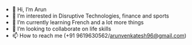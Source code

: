 - 👋 Hi, I’m Arun
- 👀 I’m interested in Disruptive Technologies, finance and sports
- 🌱 I’m currently learning French and a lot more things
- 💞️ I’m looking to collaborate on life skills
- 📫 How to reach me (+91 9619630562/arunvenkatesh96@gmail.com)

<!---
arun967/arun967 is a ✨ special ✨ repository because its `README.md` (this file) appears on your GitHub profile.
You can click the Preview link to take a look at your changes.
--->

